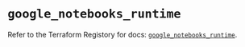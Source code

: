 # `google_notebooks_runtime`

Refer to the Terraform Registory for docs: [`google_notebooks_runtime`](https://registry.terraform.io/providers/hashicorp/google-beta/4.81.0/docs/resources/google_notebooks_runtime).
